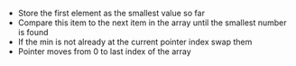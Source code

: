 - Store the first element as the smallest value so far
- Compare this item to the next item in the array until the smallest number is found
- If the min is not already at the current pointer index swap them
- Pointer moves from 0 to last index of the array
